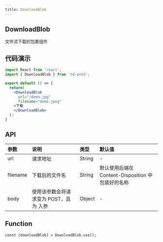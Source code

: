 ```yaml
---
title: DownloadBlob
---
```


## DownloadBlob

文件流下载的包裹组件

## 代码演示

```jsx
import React from 'react';
import { DownloadBlob } from 'td-antd';

export default () => {
  return(
    <DownloadBlob
      url="/demo.jpg"
      filename="demo.jpeg"
    >下载
    </DownloadBlob>
  );
}
```

## API

|参数|说明|类型|默认值|
|:--|:--|:--|:--|
|url|请求地址|String|-|
|filename|下载后的文件名|String|默认使用后端在 Content-Disposition 中包装好的名称|
|body|使用该参数会将请求变为 POST，且为 入参|Object|-|

## Function

```
const [downloadBlob] = DownloadBlob.use();
```
